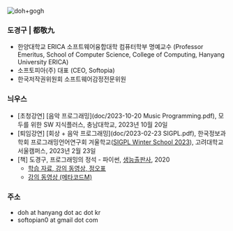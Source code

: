 ![doh+gogh](https://i.imgur.com/TaYtePI.png)

### 도경구 | 都敬九

- 한양대학교 ERICA 소프트웨어융합대학 컴퓨터학부 명예교수 (Professor Emeritus, School of Computer Science, College of Computing, Hanyang University ERICA)
- 소프토피아(주) 대표 (CEO, Softopia)
- 한국저작권위원회 소프트웨어감정전문위원

### 늬우스

- [초청강연] [음악 프로그래밍](doc/2023-10-20 Music Programming.pdf), 모두를 위한 SW 지식플러스, 충남대학교, 2023년 10월 20일
- [퇴임강연] [회상 + 음악 프로그래밍](doc/2023-02-23 SIGPL.pdf), 한국정보과학회 프로그래밍언어연구회 겨울학교([SIGPL Winter School 2023](https://sigpl.or.kr/school/2023w/)), 고려대학교 서울캠퍼스, 2023년 2월 23일
- [책] 도경구, 프로그래밍의 정석 - 파이썬, [생능출판사](https://www.booksr.co.kr/), 2020
  - [학습 자료, 강의 동영상, 정오표](https://doggzone.github.io/pppython/)
  - [강의 동영상 (메타코드M)](https://youtu.be/ns61Ol2OIuo)

### 주소

- doh at hanyang dot ac dot kr
- softopian0 at gmail dot com
